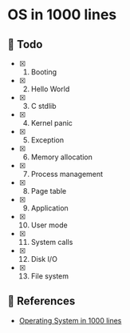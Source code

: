 # OS in 1000 lines

## 📕 Todo

- [x] 1. Booting
- [x] 2. Hello World
- [x] 3. C stdlib
- [x] 4. Kernel panic
- [x] 5. Exception
- [x] 6. Memory allocation
- [x] 7. Process management
- [x] 8. Page table
- [x] 9. Application
- [x] 10. User mode
- [x] 11. System calls
- [x] 12. Disk I/O
- [x] 13. File system

## 🔗 References
- [Operating System in 1000 lines](https://operating-system-in-1000-lines.vercel.app/en/)
